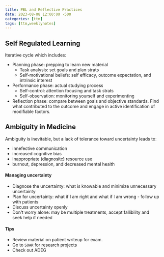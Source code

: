 ```yaml
---
title: PBL and Reflective Practices
date: 2023-08-08 12:00:00 -500
categories: [ttm]
tags: [ttm,weeklynotes]
---
```


## Self Regulated Learning
Iterative cycle which includes:
 - Planning phase: prepping to learn new material
	- Task analysis: set goals and plan strats
	- Self-motivational beliefs: self efficacy, outcome expectation, and intrinsic interest
 - Performance phase: actual studying process
	- Self-control: attention focusing and task strats
	- Self-observation: monitoring yourself and experimenting
 - Reflection phase: compare between goals and objective standards. Find what contributed to the outcome and engage in active identification of modifiable factors.
 
## Ambiguity in Medicine

Ambiguity is inevitable, but a lack of tolerance toward uncertainty leads to:
 - innefective communication
 - increased cognitive bias
 - inappropriate (diagnositc) resource use
 - burnout, depression, and decreased mental health
 
#### Managing uncertainty
 - Diagnose the uncertainty: what is knowable and minimize unnecessary uncertainty
 - Plan for uncertainty: what if I am right and what if I am wrong - follow up with patients
 - Discuss uncertainty openly
 - Don't worry alone: may be multiple treatments, accept fallibility and seek help if needed

#### Tips
 - Review material on patient writeup for exam.
 - Go to `SOAR` for research projects
 - Check out ADEG

